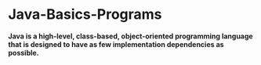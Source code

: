 # Java-Basics-Programs

**Java is a high-level, class-based, object-oriented programming language that is designed to have as few implementation dependencies as possible.**
